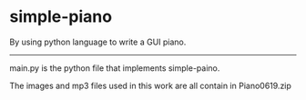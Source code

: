 # simple-piano
By using python language to write a GUI piano.

---

main.py is the python file that implements simple-paino.

The images and mp3 files used in this work are all contain in Piano0619.zip
